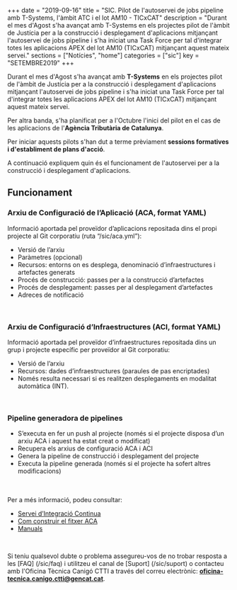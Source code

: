 +++
date        = "2019-09-16"
title       = "SIC. Pilot de l'autoservei de jobs pipeline amb T-Systems, l'àmbit ATC i el lot AM10 - TICxCAT"
description = "Durant el mes d'Agost s'ha avançat amb T-Systems en els projectes pilot de l'àmbit de Justícia per a la construcció i desplegament d'aplicacions mitjançant l'autoservei de jobs pipeline i s'ha iniciat una Task Force per tal d'integrar totes les aplicacions APEX del lot AM10 (TICxCAT) mitjançant aquest mateix servei."
sections    = ["Notícies", "home"]
categories  = ["sic"]
key         = "SETEMBRE2019"
+++

Durant el mes d'Agost s'ha avançat amb **T-Systems** en els projectes pilot de l'àmbit de Justícia per a la construcció i desplegament d'aplicacions mitjançant l'autoservei de jobs pipeline i s'ha iniciat una Task Force per tal d'integrar totes les aplicacions APEX del lot AM10 (TICxCAT) mitjançant aquest mateix servei.

Per altra banda, s'ha planificat per a l'Octubre l'inici del pilot en el cas de les aplicacions de l'**Agència Tributària de Catalunya**.

Per iniciar aquests pilots s'han dut a terme prèviament **sessions formatives i d'establiment de plans d'acció**.

A continuació expliquem quin és el funcionament de l'autoservei per a la construcció i desplegament d'aplicacions.

## Funcionament

### Arxiu de Configuració de l’Aplicació (ACA, format YAML)
Informació aportada pel proveïdor d’aplicacions repositada dins el propi projecte al Git corporatiu (ruta “/sic/aca.yml”):

* Versió de l’arxiu
* Paràmetres (opcional)
* Recursos: entorns on es desplega, denominació d’infraestructures i artefactes generats
* Procés de construcció: passes per a la construcció d’artefactes
* Procés de desplegament: passes per al desplegament d’artefactes
* Adreces de notificació
<br/>

### Arxiu de Configuració d’Infraestructures (ACI, format YAML)
Informació aportada pel proveïdor d’infraestructures repositada dins un grup i projecte específic per proveïdor al Git corporatiu:

* Versió de l’arxiu
* Recursos: dades d’infraestructures (paraules de pas encriptades)
* Només resulta necessari si es realitzen desplegaments en modalitat automàtica (INT).
<br/>

### Pipeline generadora de pipelines
* S’executa en fer un push al projecte (només si el projecte disposa d’un arxiu ACA i aquest ha estat creat o modificat)
* Recupera els arxius de configuració ACA i ACI
* Genera la pipeline de construcció i desplegament del projecte
* Executa la pipeline generada (només si el projecte ha sofert altres modificacions)
<br/>


<br/>
Per a més informació, podeu consultar:

* [Servei d’Integració Continua](/sic-serveis/ci/)
* [Com construir el fitxer ACA](/sic-welcome-pack/fitxer-aca/)
* [Manuals](/sic/manuals/)

<br/>

Si teniu qualsevol dubte o problema assegureu-vos de no trobar resposta a les [FAQ] (/sic/faq) i utilitzeu el canal de [Suport] (/sic/suport) o contacteu amb l'Oficina Tècnica Canigó CTTI a través del correu electrònic: **oficina-tecnica.canigo.ctti@gencat.cat**.
